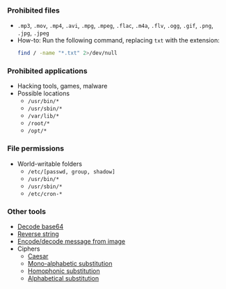 ### Prohibited files
* `.mp3`, `.mov`, `.mp4`, `.avi`, `.mpg`, `.mpeg`, `.flac`, `.m4a`, `.flv`, `.ogg`, `.gif`, `.png`, `.jpg`, `.jpeg`
* How-to:
    Run the following command, replacing `txt` with the extension:
    ```bash
    find / -name "*.txt" 2>/dev/null
    ```

### Prohibited applications
* Hacking tools, games, malware
* Possible locations
    * `/usr/bin/*`
    * `/usr/sbin/*`
    * `/var/lib/*`
    * `/root/*`
    * `/opt/*`

### File permissions
* World-writable folders
    * `/etc/[passwd, group, shadow]`
    * `/usr/bin/*`
    * `/usr/sbin/*`
    * `/etc/cron-*`

### Other tools
* [Decode base64](https://onlineutf8tools.com/convert-base64-to-utf8)
* [Reverse string](https://codebeautify.org/reverse-string)
* [Encode/decode message from image](https://stylesuxx.github.io/steganography/)
* Ciphers
    * [Caesar](https://www.boxentriq.com/code-breaking/caesar-cipher)
    * [Mono-alphabetic substitution](https://www.guballa.de/substitution-solver)
    * [Homophonic substitution](https://www.dcode.fr/homophonic-cipher)
    * [Alphabetical substitution](https://cryptii.com/pipes/alphabetical-substitution)